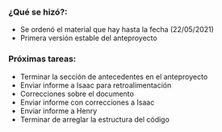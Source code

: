 ### ¿Qué se hizó?:
 - Se ordenó el material que hay hasta la fecha (22/05/2021) 
 - Primera versión estable del anteproyecto
### Próximas tareas:
 - Terminar la sección de antecedentes en el anteproyecto
 - Enviar informe a Isaac para retroalimentación
 - Correcciones sobre el documento
 - Enviar informe con correcciones a Isaac
 - Enviar informe a Henry
 - Terminar de arreglar la estructura del código
